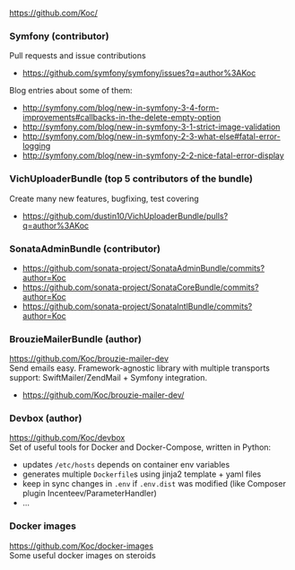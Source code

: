 https://github.com/Koc/

### Symfony (contributor)

Pull requests and issue contributions 
- https://github.com/symfony/symfony/issues?q=author%3AKoc

Blog entries about some of them:
  - http://symfony.com/blog/new-in-symfony-3-4-form-improvements#callbacks-in-the-delete-empty-option
  - http://symfony.com/blog/new-in-symfony-3-1-strict-image-validation
  - http://symfony.com/blog/new-in-symfony-2-3-what-else#fatal-error-logging
  - http://symfony.com/blog/new-in-symfony-2-2-nice-fatal-error-display

### VichUploaderBundle (top 5 contributors of the bundle)

Create many new features, bugfixing, test covering
 - https://github.com/dustin10/VichUploaderBundle/pulls?q=author%3AKoc
 
### SonataAdminBundle  (contributor)
 - https://github.com/sonata-project/SonataAdminBundle/commits?author=Koc 
 - https://github.com/sonata-project/SonataCoreBundle/commits?author=Koc
 - https://github.com/sonata-project/SonataIntlBundle/commits?author=Koc
 

### BrouzieMailerBundle (author)
https://github.com/Koc/brouzie-mailer-dev  
Send emails easy. Framework-agnostic library with multiple transports support: SwiftMailer/ZendMail + Symfony integration.
- https://github.com/Koc/brouzie-mailer-dev/

### Devbox (author)
https://github.com/Koc/devbox  
Set of useful tools for Docker and Docker-Compose, written in Python:

- updates `/etc/hosts` depends on container env variables
- generates multiple `Dockerfile`s using jinja2 template + yaml files
- keep in sync changes in `.env` if `.env.dist` was modified (like Composer plugin Incenteev/ParameterHandler)
- ...

### Docker images
https://github.com/Koc/docker-images  
Some useful docker images on steroids

